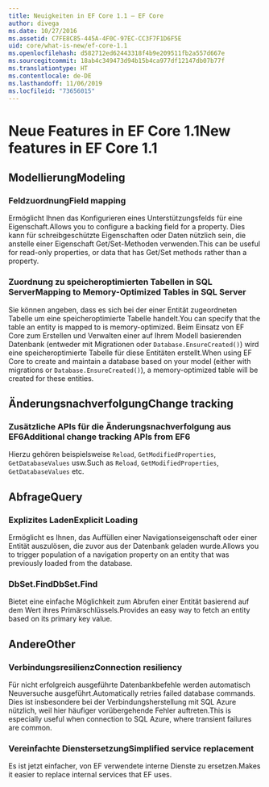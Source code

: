 ```yaml
---
title: Neuigkeiten in EF Core 1.1 – EF Core
author: divega
ms.date: 10/27/2016
ms.assetid: C7FE8C85-445A-4F0C-97EC-CC3F7F1D6F5E
uid: core/what-is-new/ef-core-1.1
ms.openlocfilehash: d582712ed62443318f4b9e209511fb2a557d667e
ms.sourcegitcommit: 18ab4c349473d94b15b4ca977df12147db07b77f
ms.translationtype: HT
ms.contentlocale: de-DE
ms.lasthandoff: 11/06/2019
ms.locfileid: "73656015"
---
```

# <a name="new-features-in-ef-core-11"></a><span data-ttu-id="6e006-102">Neue Features in EF Core 1.1</span><span class="sxs-lookup"><span data-stu-id="6e006-102">New features in EF Core 1.1</span></span>

## <a name="modeling"></a><span data-ttu-id="6e006-103">Modellierung</span><span class="sxs-lookup"><span data-stu-id="6e006-103">Modeling</span></span>

### <a name="field-mapping"></a><span data-ttu-id="6e006-104">Feldzuordnung</span><span class="sxs-lookup"><span data-stu-id="6e006-104">Field mapping</span></span>

<span data-ttu-id="6e006-105">Ermöglicht Ihnen das Konfigurieren eines Unterstützungsfelds für eine Eigenschaft.</span><span class="sxs-lookup"><span data-stu-id="6e006-105">Allows you to configure a backing field for a property.</span></span> <span data-ttu-id="6e006-106">Dies kann für schreibgeschützte Eigenschaften oder Daten nützlich sein, die anstelle einer Eigenschaft Get/Set-Methoden verwenden.</span><span class="sxs-lookup"><span data-stu-id="6e006-106">This can be useful for read-only properties, or data that has Get/Set methods rather than a property.</span></span>

### <a name="mapping-to-memory-optimized-tables-in-sql-server"></a><span data-ttu-id="6e006-107">Zuordnung zu speicheroptimierten Tabellen in SQL Server</span><span class="sxs-lookup"><span data-stu-id="6e006-107">Mapping to Memory-Optimized Tables in SQL Server</span></span>

<span data-ttu-id="6e006-108">Sie können angeben, dass es sich bei der einer Entität zugeordneten Tabelle um eine speicheroptimierte Tabelle handelt.</span><span class="sxs-lookup"><span data-stu-id="6e006-108">You can specify that the table an entity is mapped to is memory-optimized.</span></span> <span data-ttu-id="6e006-109">Beim Einsatz von EF Core zum Erstellen und Verwalten einer auf Ihrem Modell basierenden Datenbank (entweder mit Migrationen oder `Database.EnsureCreated()`) wird eine speicheroptimierte Tabelle für diese Entitäten erstellt.</span><span class="sxs-lookup"><span data-stu-id="6e006-109">When using EF Core to create and maintain a database based on your model (either with migrations or `Database.EnsureCreated()`), a memory-optimized table will be created for these entities.</span></span>

## <a name="change-tracking"></a><span data-ttu-id="6e006-110">Änderungsnachverfolgung</span><span class="sxs-lookup"><span data-stu-id="6e006-110">Change tracking</span></span>

### <a name="additional-change-tracking-apis-from-ef6"></a><span data-ttu-id="6e006-111">Zusätzliche APIs für die Änderungsnachverfolgung aus EF6</span><span class="sxs-lookup"><span data-stu-id="6e006-111">Additional change tracking APIs from EF6</span></span>

<span data-ttu-id="6e006-112">Hierzu gehören beispielsweise `Reload`, `GetModifiedProperties`, `GetDatabaseValues` usw.</span><span class="sxs-lookup"><span data-stu-id="6e006-112">Such as `Reload`, `GetModifiedProperties`, `GetDatabaseValues` etc.</span></span>

## <a name="query"></a><span data-ttu-id="6e006-113">Abfrage</span><span class="sxs-lookup"><span data-stu-id="6e006-113">Query</span></span>

### <a name="explicit-loading"></a><span data-ttu-id="6e006-114">Explizites Laden</span><span class="sxs-lookup"><span data-stu-id="6e006-114">Explicit Loading</span></span>

<span data-ttu-id="6e006-115">Ermöglicht es Ihnen, das Auffüllen einer Navigationseigenschaft oder einer Entität auszulösen, die zuvor aus der Datenbank geladen wurde.</span><span class="sxs-lookup"><span data-stu-id="6e006-115">Allows you to trigger population of a navigation property on an entity that was previously loaded from the database.</span></span>

### <a name="dbsetfind"></a><span data-ttu-id="6e006-116">DbSet.Find</span><span class="sxs-lookup"><span data-stu-id="6e006-116">DbSet.Find</span></span>

<span data-ttu-id="6e006-117">Bietet eine einfache Möglichkeit zum Abrufen einer Entität basierend auf dem Wert ihres Primärschlüssels.</span><span class="sxs-lookup"><span data-stu-id="6e006-117">Provides an easy way to fetch an entity based on its primary key value.</span></span>

## <a name="other"></a><span data-ttu-id="6e006-118">Andere</span><span class="sxs-lookup"><span data-stu-id="6e006-118">Other</span></span>

### <a name="connection-resiliency"></a><span data-ttu-id="6e006-119">Verbindungsresilienz</span><span class="sxs-lookup"><span data-stu-id="6e006-119">Connection resiliency</span></span>

<span data-ttu-id="6e006-120">Für nicht erfolgreich ausgeführte Datenbankbefehle werden automatisch Neuversuche ausgeführt.</span><span class="sxs-lookup"><span data-stu-id="6e006-120">Automatically retries failed database commands.</span></span> <span data-ttu-id="6e006-121">Dies ist insbesondere bei der Verbindungsherstellung mit SQL Azure nützlich, weil hier häufiger vorübergehende Fehler auftreten.</span><span class="sxs-lookup"><span data-stu-id="6e006-121">This is especially useful when connection to SQL Azure, where transient failures are common.</span></span>

### <a name="simplified-service-replacement"></a><span data-ttu-id="6e006-122">Vereinfachte Dienstersetzung</span><span class="sxs-lookup"><span data-stu-id="6e006-122">Simplified service replacement</span></span>

<span data-ttu-id="6e006-123">Es ist jetzt einfacher, von EF verwendete interne Dienste zu ersetzen.</span><span class="sxs-lookup"><span data-stu-id="6e006-123">Makes it easier to replace internal services that EF uses.</span></span>
